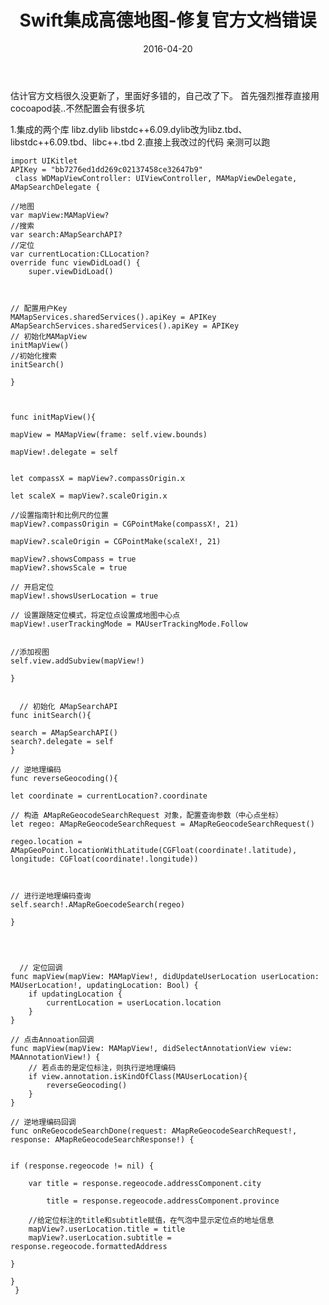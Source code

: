 ﻿---
title: Swift集成高德地图-修复官方文档错误
date: 2016-04-20

---


估计官方文档很久没更新了，里面好多错的，自己改了下。
首先强烈推荐直接用cocoapod装..不然配置会有很多坑
<!--more-->
1.集成的两个库 libz.dylib libstdc++6.09.dylib改为libz.tbd、libstdc++6.09.tbd、libc++.tbd
2.直接上我改过的代码 亲测可以跑

    import UIKitlet
    APIKey = "bb7276ed1dd269c02137458ce32647b9"
     class WDMapViewController: UIViewController, MAMapViewDelegate, AMapSearchDelegate {  
    
    //地图
    var mapView:MAMapView?
    //搜索
    var search:AMapSearchAPI?
    //定位
    var currentLocation:CLLocation?
    override func viewDidLoad() {
        super.viewDidLoad()



    // 配置用户Key
    MAMapServices.sharedServices().apiKey = APIKey
    AMapSearchServices.sharedServices().apiKey = APIKey
    // 初始化MAMapView
    initMapView()
    //初始化搜索
    initSearch()

    }
    
    
    
    func initMapView(){

    mapView = MAMapView(frame: self.view.bounds)

    mapView!.delegate = self


    let compassX = mapView?.compassOrigin.x

    let scaleX = mapView?.scaleOrigin.x

    //设置指南针和比例尺的位置
    mapView?.compassOrigin = CGPointMake(compassX!, 21)

    mapView?.scaleOrigin = CGPointMake(scaleX!, 21)

    mapView?.showsCompass = true
    mapView?.showsScale = true

    // 开启定位
    mapView!.showsUserLocation = true

    // 设置跟随定位模式，将定位点设置成地图中心点
    mapView!.userTrackingMode = MAUserTrackingMode.Follow


    //添加视图
    self.view.addSubview(mapView!)

    }
    
    
      // 初始化 AMapSearchAPI
    func initSearch(){

    search = AMapSearchAPI()
    search?.delegate = self
    }
    
    // 逆地理编码
    func reverseGeocoding(){

    let coordinate = currentLocation?.coordinate

    // 构造 AMapReGeocodeSearchRequest 对象，配置查询参数（中心点坐标）
    let regeo: AMapReGeocodeSearchRequest = AMapReGeocodeSearchRequest()

    regeo.location = AMapGeoPoint.locationWithLatitude(CGFloat(coordinate!.latitude), longitude: CGFloat(coordinate!.longitude))



    // 进行逆地理编码查询
    self.search!.AMapReGoecodeSearch(regeo)

    }
    
    
    
    
      // 定位回调
    func mapView(mapView: MAMapView!, didUpdateUserLocation userLocation: MAUserLocation!, updatingLocation: Bool) {
        if updatingLocation {
            currentLocation = userLocation.location
        }
    }

    // 点击Annoation回调
    func mapView(mapView: MAMapView!, didSelectAnnotationView view: MAAnnotationView!) {
        // 若点击的是定位标注，则执行逆地理编码
        if view.annotation.isKindOfClass(MAUserLocation){
            reverseGeocoding()
        }
    }

    // 逆地理编码回调
    func onReGeocodeSearchDone(request: AMapReGeocodeSearchRequest!, response: AMapReGeocodeSearchResponse!) {


    if (response.regeocode != nil) {

        var title = response.regeocode.addressComponent.city

            title = response.regeocode.addressComponent.province

        //给定位标注的title和subtitle赋值，在气泡中显示定位点的地址信息
        mapView?.userLocation.title = title
        mapView?.userLocation.subtitle = response.regeocode.formattedAddress

    }

    }
     }


